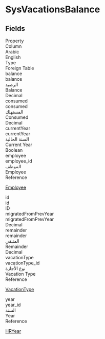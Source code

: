 
<div class='tableName'>


# SysVacationsBalance
</div>


<ContentFilter/>

<div class='searchable'>

## Fields

<div class="nama-table">
<div class="row header-row">
<div class="cell">Property</div>
<div class="cell">Column</div>
<div class="cell">Arabic</div>
<div class="cell">English</div>
<div class="cell">Type</div>
<div class="cell">Foreign Table</div>
</div><div class="row searchable" id="balance">
<div class="cell" data-label="Property">balance</div>
<div class="cell" data-label="Column">balance</div>
<div class="cell" data-label="Arabic">الرصيد</div>
<div class="cell" data-label="English">Balance</div>
<div class="cell" data-label="Type">Decimal</div>

</div>

<div class="row searchable" id="consumed">
<div class="cell" data-label="Property">consumed</div>
<div class="cell" data-label="Column">consumed</div>
<div class="cell" data-label="Arabic">المستهلك</div>
<div class="cell" data-label="English">Consumed</div>
<div class="cell" data-label="Type">Decimal</div>

</div>

<div class="row searchable" id="currentYear">
<div class="cell" data-label="Property">currentYear</div>
<div class="cell" data-label="Column">currentYear</div>
<div class="cell" data-label="Arabic">السنة الحالية</div>
<div class="cell" data-label="English">Current Year</div>
<div class="cell" data-label="Type">Boolean</div>

</div>

<div class="row searchable" id="employee">
<div class="cell" data-label="Property">employee</div>
<div class="cell" data-label="Column">employee_id</div>
<div class="cell" data-label="Arabic">الموظف</div>
<div class="cell" data-label="English">Employee</div>
<div class="cell" data-label="Type">Reference</div>
<div class="cell" data-label="Foreign Table">

 [Employee](/modules/basic/Employee.md) 
</div>
</div>

<div class="row searchable" id="id">
<div class="cell" data-label="Property">id</div>
<div class="cell" data-label="Column">id</div>
<div class="cell" data-label="Arabic"></div>
<div class="cell" data-label="English"></div>
<div class="cell" data-label="Type">ID</div>

</div>

<div class="row searchable" id="migratedFromPrevYear">
<div class="cell" data-label="Property">migratedFromPrevYear</div>
<div class="cell" data-label="Column">migratedFromPrevYear</div>
<div class="cell" data-label="Arabic"></div>
<div class="cell" data-label="English"></div>
<div class="cell" data-label="Type">Decimal</div>

</div>

<div class="row searchable" id="remainder">
<div class="cell" data-label="Property">remainder</div>
<div class="cell" data-label="Column">remainder</div>
<div class="cell" data-label="Arabic">المتبقي</div>
<div class="cell" data-label="English">Remainder</div>
<div class="cell" data-label="Type">Decimal</div>

</div>

<div class="row searchable" id="vacationType">
<div class="cell" data-label="Property">vacationType</div>
<div class="cell" data-label="Column">vacationType_id</div>
<div class="cell" data-label="Arabic">نوع الأجازة</div>
<div class="cell" data-label="English">Vacation Type</div>
<div class="cell" data-label="Type">Reference</div>
<div class="cell" data-label="Foreign Table">

 [VacationType](/modules/humanresource-payroll/VacationType.md) 
</div>
</div>

<div class="row searchable" id="year">
<div class="cell" data-label="Property">year</div>
<div class="cell" data-label="Column">year_id</div>
<div class="cell" data-label="Arabic">السنة</div>
<div class="cell" data-label="English">Year</div>
<div class="cell" data-label="Type">Reference</div>
<div class="cell" data-label="Foreign Table">

 [HRYear](/modules/humanresource-payroll/HRYear.md) 
</div>
</div>


</div>
</div>

